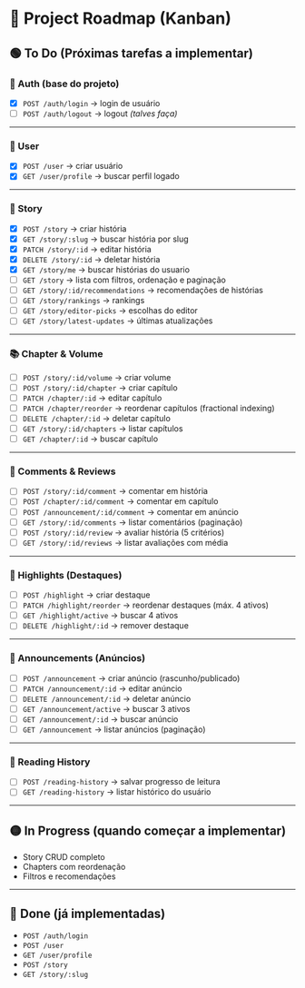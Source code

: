 # 📌 Project Roadmap (Kanban)

## 🟢 To Do (Próximas tarefas a implementar)

### 🔑 Auth (base do projeto)

- [x] `POST /auth/login` → login de usuário
- [ ] `POST /auth/logout` → logout _(talves faça)_

---

### 👤 User

- [x] `POST /user` → criar usuário
- [x] `GET /user/profile` → buscar perfil logado

---

### 📖 Story

- [x] `POST /story` → criar história
- [x] `GET /story/:slug` → buscar história por slug
- [x] `PATCH /story/:id` → editar história
- [x] `DELETE /story/:id` → deletar história
- [x] `GET /story/me` → buscar histórias do usuario
- [ ] `GET /story` → lista com filtros, ordenação e paginação
- [ ] `GET /story/:id/recommendations` → recomendações de histórias
- [ ] `GET /story/rankings` → rankings
- [ ] `GET /story/editor-picks` → escolhas do editor
- [ ] `GET /story/latest-updates` → últimas atualizações

---

### 📚 Chapter & Volume

- [ ] `POST /story/:id/volume` → criar volume
- [ ] `POST /story/:id/chapter` → criar capítulo
- [ ] `PATCH /chapter/:id` → editar capítulo
- [ ] `PATCH /chapter/reorder` → reordenar capítulos (fractional indexing)
- [ ] `DELETE /chapter/:id` → deletar capítulo
- [ ] `GET /story/:id/chapters` → listar capítulos
- [ ] `GET /chapter/:id` → buscar capítulo

---

### 💬 Comments & Reviews

- [ ] `POST /story/:id/comment` → comentar em história
- [ ] `POST /chapter/:id/comment` → comentar em capítulo
- [ ] `POST /announcement/:id/comment` → comentar em anúncio
- [ ] `GET /story/:id/comments` → listar comentários (paginação)
- [ ] `POST /story/:id/review` → avaliar história (5 critérios)
- [ ] `GET /story/:id/reviews` → listar avaliações com média

---

### 🌟 Highlights (Destaques)

- [ ] `POST /highlight` → criar destaque
- [ ] `PATCH /highlight/reorder` → reordenar destaques (máx. 4 ativos)
- [ ] `GET /highlight/active` → buscar 4 ativos
- [ ] `DELETE /highlight/:id` → remover destaque

---

### 📢 Announcements (Anúncios)

- [ ] `POST /announcement` → criar anúncio (rascunho/publicado)
- [ ] `PATCH /announcement/:id` → editar anúncio
- [ ] `DELETE /announcement/:id` → deletar anúncio
- [ ] `GET /announcement/active` → buscar 3 ativos
- [ ] `GET /announcement/:id` → buscar anúncio
- [ ] `GET /announcement` → listar anúncios (paginação)

---

### 📖 Reading History

- [ ] `POST /reading-history` → salvar progresso de leitura
- [ ] `GET /reading-history` → listar histórico do usuário

---

## 🟡 In Progress (quando começar a implementar)

- Story CRUD completo
- Chapters com reordenação
- Filtros e recomendações

---

## 🔵 Done (já implementadas)

- `POST /auth/login`
- `POST /user`
- `GET /user/profile`
- `POST /story`
- `GET /story/:slug`
